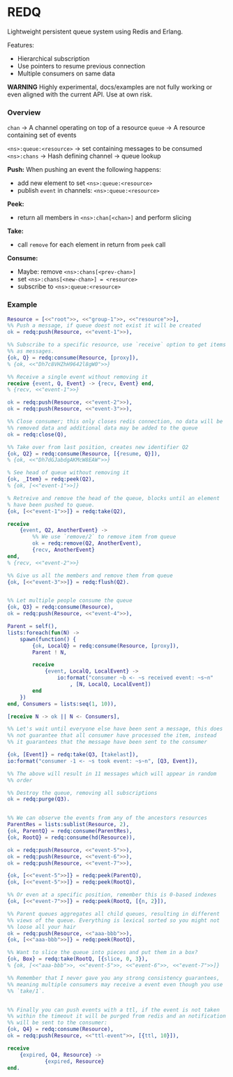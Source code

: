 # REDQ

Lightweight persistent queue system using Redis and Erlang.

Features:
+ Hierarchical subscription
+ Use pointers to resume previous connection
+ Multiple consumers on same data

**WARNING** Highly experimental, docs/examples are not fully working
or even aligned with the current API. Use at own risk.

### Overview

`chan` -> A channel operating on top of a resource
`queue` -> A resource containing set of events

`<ns>:queue:<resource>` -> set containing messages to be consumed
`<ns>:chans`            -> Hash defining channel -> queue lookup

**Push:**
When pushing an event the following happens:
+ add new element to set `<ns>:queue:<resource>`
+ publish `event` in channels: `<ns>:queue:<resource>`

**Peek:**
+ return all members in `<ns>:chan[<chan>]` and perform slicing

**Take:**
+ call `remove` for each element in return from `peek` call

**Consume:**
+ Maybe: remove `<ns>:chans[<prev-chan>]`
+ set `<ns>:chans[<new-chan>] = <resource>`
+ subscribe to `<ns>:queue:<resource>`

### Example

```erlang
Resource = [<<"root">>, <<"group-1">>, <<"resource">>],
%% Push a message, if queue doest not exist it will be created
ok = redq:push(Resource, <<"event-1">>),

%% Subscribe to a specific resource, use `receive` option to get items
%% as messages.
{ok, Q} = redq:consume(Resource, [proxy]),
% {ok, <<"Dh7c8VHZhH9642l8gW0">>}

%% Receive a single event without removing it
receive {event, Q, Event} -> {recv, Event} end,
% {recv, <<"event-1">>}

ok = redq:push(Resource, <<"event-2">>),
ok = redq:push(Resource, <<"event-3">>),

%% Close consumer; this only closes redis connection, no data will be
%% removed data and additional data may be added to the queue
ok = redq:close(Q),

%% Take over from last position, creates new identifier Q2
{ok, Q2} = redq:consume(Resource, [{resume, Q}]),
% {ok, <<"Dh7dGJabdgAKMcW8EAW">>}

% See head of queue without removing it
{ok, _Item} = redq:peek(Q2),
% {ok, [<<"event-1">>]}

% Retreive and remove the head of the queue, blocks until an element
% have been pushed to queue.
{ok, [<<"event-1">>]} = redq:take(Q2),

receive
	{event, Q2, AnotherEvent} ->
		%% We use `remove/2` to remove item from queue
		ok = redq:remove(Q2, AnotherEvent),
		{recv, AnotherEvent}
end,
% {recv, <<"event-2">>}

%% Give us all the members and remove them from queue
{ok, [<<"event-3">>]} = redq:flush(Q2).


%% Let multiple people consume the queue
{ok, Q3} = redq:consume(Resource),
ok = redq:push(Resource, <<"event-4">>),

Parent = self(),
lists:foreach(fun(N) ->
	spawn(function() {
		{ok, LocalQ} = redq:consume(Resource, [proxy]),
		Parent ! N,

		receive
			{event, LocalQ, LocalEvent} ->
				io:format("consumer ~b <- ~s received event: ~s~n"
					, [N, LocalQ, LocalEvent])
		end
	})
end, Consumers = lists:seq(1, 10)),

[receive N -> ok || N <- Consumers],

%% Let's wait until everyone else have been sent a message, this does
%% not guarantee that all consumer have processed the item, instead
%% it guarantees that the message have been sent to the consumer

{ok, [Event]} = redq:take(Q3, [takelast]),
io:format("consumer -1 <- ~s took event: ~s~n", [Q3, Event]),

%% The above will result in 11 messages which will appear in random
%% order

%% Destroy the queue, removing all subscriptions
ok = redq:purge(Q3).


%% We can observe the events from any of the ancestors resources
ParentRes = lists:sublist(Resource, 2),
{ok, ParentQ} = redq:consume(ParentRes),
{ok, RootQ} = redq:consume(hd(Resource)),

ok = redq:push(Resource, <<"event-5">>),
ok = redq:push(Resource, <<"event-6">>),
ok = redq:push(Resource, <<"event-7">>),

{ok, [<<"event-5">>]} = redq:peek(ParentQ),
{ok, [<<"event-5">>]} = redq:peek(RootQ),

%% Or even at a specific position, remember this is 0-based indexes
{ok, [<<"event-7">>]} = redq:peek(RootQ, [{n, 2}]),

%% Parent queues aggregates all child queues, resulting in different
%% views of the queue. Everything is lexical sorted so you might not
%% loose all your hair
ok = redq:push(Resource, <<"aaa-bbb">>),
{ok, [<<"aaa-bbb">>]} = redq:peek(RootQ),

%% Want to slice the queue into pieces and put them in a box?
{ok, Box} = redq:take(RootQ, [{slice, 0, 3}),
% {ok, [<<"aaa-bbb">>, <<"event-5">>, <<"event-6">>, <<"event-7">>]}

%% Remember that I never gave you any strong consistency guarantees,
%% meaning multiple consumers may receive a event even though you use
%% `take/1`.


%% Finally you can push events with a ttl, if the event is not taken
%% within the timeout it will be purged from redis and an notification
%% will be sent to the consumer:
{ok, Q4} = redq:consume(Resource),
ok = redq:push(Resource, <<"ttl-event">>, [{ttl, 10}]),

receive
	{expired, Q4, Resource} ->
			{expired, Resource}
end.

```
